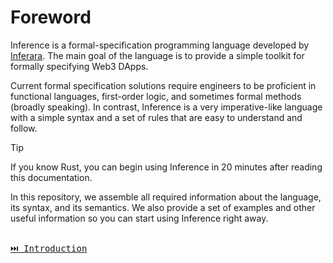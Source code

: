 # Foreword

Inference is a formal-specification programming language developed by [Inferara](https://inferara.com). The main goal of the language is to provide a simple toolkit for formally specifying Web3 DApps.

Current formal specification solutions require engineers to be proficient in functional languages, first-order logic, and sometimes formal methods (broadly speaking). In contrast, Inference is a very imperative-like language with a simple syntax and a set of rules that are easy to understand and follow.

> [!TIP]
> If you know Rust, you can begin using Inference in 20 minutes after reading this documentation.

In this repository, we assemble all required information about the language, its syntax, and its semantics. We also provide a set of examples and other useful information so you can start using Inference right away.

[<kbd><br>⏭️ Introduction<br><br></kbd>](./introduction.md)
